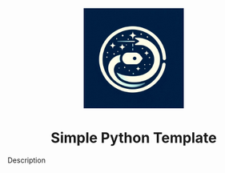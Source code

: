<div align="center">
  <img src="./assets/simple-python-template-logo.jpeg" width="200">
</div>

<div align="center"><h1>Simple Python Template</h1></div>

Description
